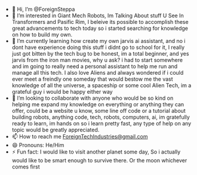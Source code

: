 - 👋 Hi, I’m @ForeignSteppa
- 👀 I’m interested in Giant Mech Robots, Im Talking About stuff U See In Transformers and Pasific Rim, I beleive its possible to accomplish these great advancements to tech today so i started searching for knowledge on how to build my own.
- 🌱 I’m currently learning how create my own jarvis ai assistant, and no i dont have experience doing this stuff i didnt go to school for it, I really just got bitten by the tech bug to be honest, im a total beginner, and yes jarvis from the iron man movies, why u ask? i had to start somewhere and im going to really need a personal assistant to help me run and manage all this tech. I also love Aliens and always wondered if i could ever meet a freindly one someday that would bestow me the vast knowledge of all the universe, a spaceship or some cool Alien Tech, im a grateful guy i would be happy either way 
- 💞️ I’m looking to collaborate with anyone who would be so kind on helping me expand my knowledge on everything or anything they can offer,  could be a website u know, some line off code or a tutorial about building robots, anything code, tech, robots, computers, ai, im gratefully ready to learn, im hands on so i learn pretty fast, any type of help on any topic would be greatly appreciated. 
- 📫 How to reach me ForeignTechIndustries@gmail.com
- 😄 Pronouns: He/Him
- ⚡ Fun fact: I would like to visit another planet some day, So i actually would like to be smart enough to survive there. Or the moon whichever comes first

<!---
ForeignSteppa/ForeignSteppa is a ✨ special ✨ repository because its `README.md` (this file) appears on your GitHub profile.
You can click the Preview link to take a look at your changes.
--->

